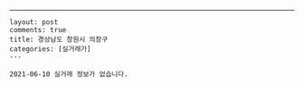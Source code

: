 ---
    layout: post
    comments: true
    title: 경상남도 창원시 의창구
    categories: [실거래가]
    ---

    2021-06-10 실거래 정보가 없습니다.

    